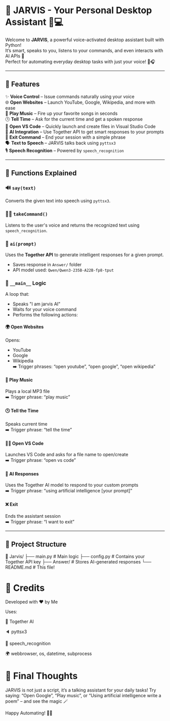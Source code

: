 # 🤖 JARVIS - Your Personal Desktop Assistant 🧠💻

Welcome to **JARVIS**, a powerful voice-activated desktop assistant built with Python!  
It’s smart, speaks to you, listens to your commands, and even interacts with AI APIs 🤯  
Perfect for automating everyday desktop tasks with just your voice! 🎤🎧

---

## 🚀 Features

✨ **Voice Control** – Issue commands naturally using your voice  
🌐 **Open Websites** – Launch YouTube, Google, Wikipedia, and more with ease  
🎵 **Play Music** – Fire up your favorite songs in seconds  
🕒 **Tell Time** – Ask for the current time and get a spoken response  
📝 **Open VS Code** – Quickly launch and create files in Visual Studio Code  
🧠 **AI Integration** – Use Together API to get smart responses to your prompts  
🛑 **Exit Command** – End your session with a simple phrase  
🗣️ **Text to Speech** – JARVIS talks back using `pyttsx3`  
🎙️ **Speech Recognition** – Powered by `speech_recognition`

---

## 🧠 Functions Explained

### 🔊 `say(text)`

Converts the given text into speech using `pyttsx3`.

### 🧏‍♂️ `takeCommand()`

Listens to the user's voice and returns the recognized text using `speech_recognition`.

### 🧠 `ai(prompt)`

Uses the **Together API** to generate intelligent responses for a given prompt.

- Saves response in `Answer/` folder
- API model used: `Qwen/Qwen3-235B-A22B-fp8-tput`

### 🧪 `__main__` Logic

A loop that:

- Speaks "I am jarvis AI"
- Waits for your voice command
- Performs the following actions:

#### 🌍 Open Websites

Opens:

- YouTube
- Google
- Wikipedia  
  ➡️ Trigger phrases: “open youtube”, “open google”, “open wikipedia”

#### 🎵 Play Music

Plays a local MP3 file  
➡️ Trigger phrase: “play music”

#### 🕓 Tell the Time

Speaks current time  
➡️ Trigger phrase: “tell the time”

#### 🧑‍💻 Open VS Code

Launches VS Code and asks for a file name to open/create  
➡️ Trigger phrase: “open vs code”

#### 🤖 AI Responses

Uses the Together AI model to respond to your custom prompts  
➡️ Trigger phrase: “using artificial intelligence [your prompt]”

#### ❌ Exit

Ends the assistant session  
➡️ Trigger phrase: “I want to exit”

---

## 📁 Project Structure

📁 Jarvis/
├── main.py # Main logic
├── config.py # Contains your Together API key
├── Answer/ # Stores AI-generated responses
└── README.md # This file!

# 🙌 Credits
Developed with ❤️ by Me

Uses:

🔗 Together AI

🔈 pyttsx3

🎤 speech_recognition

🌍 webbrowser, os, datetime, subprocess

# 🧠 Final Thoughts


JARVIS is not just a script, it’s a talking assistant for your daily tasks!
Try saying: “Open Google”, “Play music”, or “Using artificial intelligence write a poem” – and see the magic 🪄

Happy Automating! 🤖✨
